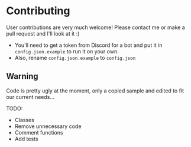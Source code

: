 # Contributing #
User contributions are very much welcome! Please contact me or make a pull request and I'll look at it :)

- You'll need to get a token from Discord for a bot and put it in `config.json.example` to run it on your own.
- Also, rename `config.json.example` to `config.json`

## Warning ##
Code is pretty ugly at the moment, only a copied sample and edited to fit our current needs...

TODO:
- Classes
- Remove unnecessary code
- Comment functions
- Add tests